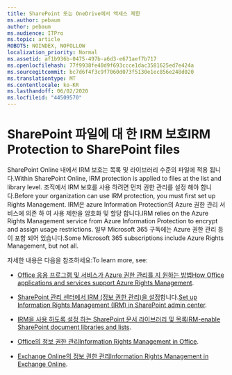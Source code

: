 ```yaml
---
title: SharePoint 또는 OneDrive에서 액세스 제한
ms.author: pebaum
author: pebaum
ms.audience: ITPro
ms.topic: article
ROBOTS: NOINDEX, NOFOLLOW
localization_priority: Normal
ms.assetid: af1b936b-0475-497b-a6d3-e671aef7b717
ms.openlocfilehash: 77f9938fe40d9f693ccce1dac3581625ed7e424a
ms.sourcegitcommit: bc7d6f4f3c9f7060d073f5130e1ec856e248d020
ms.translationtype: MT
ms.contentlocale: ko-KR
ms.lasthandoff: 06/02/2020
ms.locfileid: "44509570"
---
```

# <a name="irm-protection-to-sharepoint-files"></a><span data-ttu-id="ff5de-102">SharePoint 파일에 대 한 IRM 보호</span><span class="sxs-lookup"><span data-stu-id="ff5de-102">IRM Protection to SharePoint files</span></span>


<span data-ttu-id="ff5de-103">SharePoint Online 내에서 IRM 보호는 목록 및 라이브러리 수준의 파일에 적용 됩니다.</span><span class="sxs-lookup"><span data-stu-id="ff5de-103">Within SharePoint Online, IRM protection is applied to files at the list and library level.</span></span> <span data-ttu-id="ff5de-104">조직에서 IRM 보호를 사용 하려면 먼저 권한 관리를 설정 해야 합니다.</span><span class="sxs-lookup"><span data-stu-id="ff5de-104">Before your organization can use IRM protection, you must first set up Rights Management.</span></span> <span data-ttu-id="ff5de-105">IRM은 azure Information Protection의 Azure 권한 관리 서비스에 의존 하 여 사용 제한을 암호화 및 할당 합니다.</span><span class="sxs-lookup"><span data-stu-id="ff5de-105">IRM relies on the Azure Rights Management service from Azure Information Protection to encrypt and assign usage restrictions.</span></span> <span data-ttu-id="ff5de-106">일부 Microsoft 365 구독에는 Azure 권한 관리 등이 포함 되어 있습니다.</span><span class="sxs-lookup"><span data-stu-id="ff5de-106">Some Microsoft 365 subscriptions include Azure Rights Management, but not all.</span></span> 

<span data-ttu-id="ff5de-107">자세한 내용은 다음을 참조하세요:</span><span class="sxs-lookup"><span data-stu-id="ff5de-107">To learn more, see:</span></span>

- <span data-ttu-id="ff5de-108">[Office 응용 프로그램 및 서비스가 Azure 권한 관리를 지 원하는 방법](https://docs.microsoft.com/azure/information-protection/understand-explore/office-apps-services-support)</span><span class="sxs-lookup"><span data-stu-id="ff5de-108">[How Office applications and services support Azure Rights Management](https://docs.microsoft.com/azure/information-protection/understand-explore/office-apps-services-support).</span></span>

- <span data-ttu-id="ff5de-109">[SharePoint 관리 센터에서 IRM (정보 권한 관리)을 설정](https://docs.microsoft.com/microsoft-365/compliance/set-up-irm-in-sp-admin-center)합니다.</span><span class="sxs-lookup"><span data-stu-id="ff5de-109">[Set up Information Rights Management (IRM) in SharePoint admin center](https://docs.microsoft.com/microsoft-365/compliance/set-up-irm-in-sp-admin-center).</span></span>

- <span data-ttu-id="ff5de-110">[IRM을 사용 하도록 설정 하는 SharePoint 문서 라이브러리 및 목록](https://docs.microsoft.com/microsoft-365/compliance/set-up-irm-in-sp-admin-center#irm-enable-sharepoint-document-libraries-and-lists)</span><span class="sxs-lookup"><span data-stu-id="ff5de-110">[IRM-enable SharePoint document libraries and lists](https://docs.microsoft.com/microsoft-365/compliance/set-up-irm-in-sp-admin-center#irm-enable-sharepoint-document-libraries-and-lists).</span></span>

- <span data-ttu-id="ff5de-111">[Office의 정보 권한 관리](https://support.office.com/Article/Information-Rights-Management-in-Office-c7a70797-6b1e-493f-acf7-92a39b85e30c)</span><span class="sxs-lookup"><span data-stu-id="ff5de-111">[Information Rights Management in Office](https://support.office.com/Article/Information-Rights-Management-in-Office-c7a70797-6b1e-493f-acf7-92a39b85e30c).</span></span>

- <span data-ttu-id="ff5de-112">[Exchange Online의 정보 권한 관리](https://docs.microsoft.com/microsoft-365/compliance/information-rights-management-in-exchange-online)</span><span class="sxs-lookup"><span data-stu-id="ff5de-112">[Information Rights Management in Exchange Online](https://docs.microsoft.com/microsoft-365/compliance/information-rights-management-in-exchange-online).</span></span>


